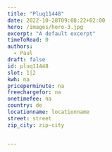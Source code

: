 ```yaml
---
title: "Pluq11448"
date: 2022-10-28T09:08:22+02:00
hero: /images/hero-3.jpg
excerpt: "A default excerpt"
timeToRead: 0
authors:
  - Paul
draft: false
id: pluq11448
slot: 1|2
kwh: na
priceperminute: na
freechargefor: na
onetimefee: na
country: de
locationname: locationname
street: street
zip_city: zip-city


---
```


